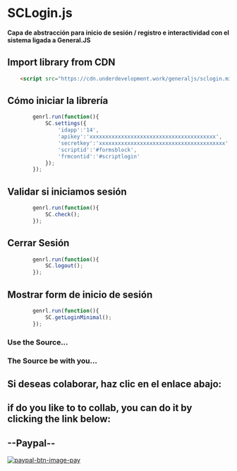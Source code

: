 # SCLogin.js

**Capa de abstracción para inicio de sesión / registro e interactividad con el sistema ligada a General.JS**

## Import library from CDN
```html
	<script src="https://cdn.underdevelopment.work/generaljs/sclogin.min.js">
```

## Cómo iniciar la librería
```javascript
		genrl.run(function(){
			SC.settings({
				'idapp':'14',
				'apikey':'xxxxxxxxxxxxxxxxxxxxxxxxxxxxxxxxxxxxxxxx',
				'secretkey':'xxxxxxxxxxxxxxxxxxxxxxxxxxxxxxxxxxxxxxxx',
				'scriptid':'#formsblock',
				'frmcontid':'#scriptlogin'
			});
		});
```

## Validar si iniciamos sesión
```javascript
		genrl.run(function(){
			SC.check();
		});
```

## Cerrar Sesión
```javascript
		genrl.run(function(){
			SC.logout();
		});
```

## Mostrar form de inicio de sesión
```javascript
		genrl.run(function(){
			SC.getLoginMinimal();
		});
```

### Use the Source...

### The Source be with you...

## Si deseas colaborar, haz clic en el enlace abajo:
## if do you like to to collab, you can do it by clicking the link below:
## --Paypal-- 
[![paypal-btn-image-pay](https://www.paypalobjects.com/en_US/i/btn/btn_donateCC_LG.gif)](https://www.paypal.com/paypalme/avsolucionesweb)

